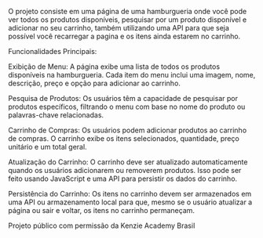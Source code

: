 O projeto consiste em uma página de uma hamburgueria onde você pode ver todos os produtos disponíveis, pesquisar por um produto disponível e adicionar no seu carrinho, também utilizando uma API para que seja possível você recarregar a pagina e os itens ainda estarem no carrinho.

Funcionalidades Principais:

Exibição de Menu: A página exibe uma lista de todos os produtos disponíveis na hamburgueria. Cada item do menu inclui uma imagem, nome, descrição, preço e opção para adicionar ao carrinho.

Pesquisa de Produtos: Os usuários têm a capacidade de pesquisar por produtos específicos, filtrando o menu com base no nome do produto ou palavras-chave relacionadas.

Carrinho de Compras: Os usuários podem adicionar produtos ao carrinho de compras. O carrinho exibe os itens selecionados, quantidade, preço unitário e um total geral.

Atualização do Carrinho: O carrinho deve ser atualizado automaticamente quando os usuários adicionarem ou removerem produtos. Isso pode ser feito usando JavaScript e uma API para persistir os dados do carrinho.

Persistência do Carrinho: Os itens no carrinho devem ser armazenados em uma API ou armazenamento local para que, mesmo se o usuário atualizar a página ou sair e voltar, os itens no carrinho permaneçam.

Projeto público com permissão da Kenzie Academy Brasil
